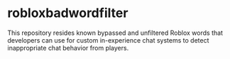 # robloxbadwordfilter
This repository resides known bypassed and unfiltered Roblox words that developers can use for custom in-experience chat systems to detect inappropriate chat behavior from players.
